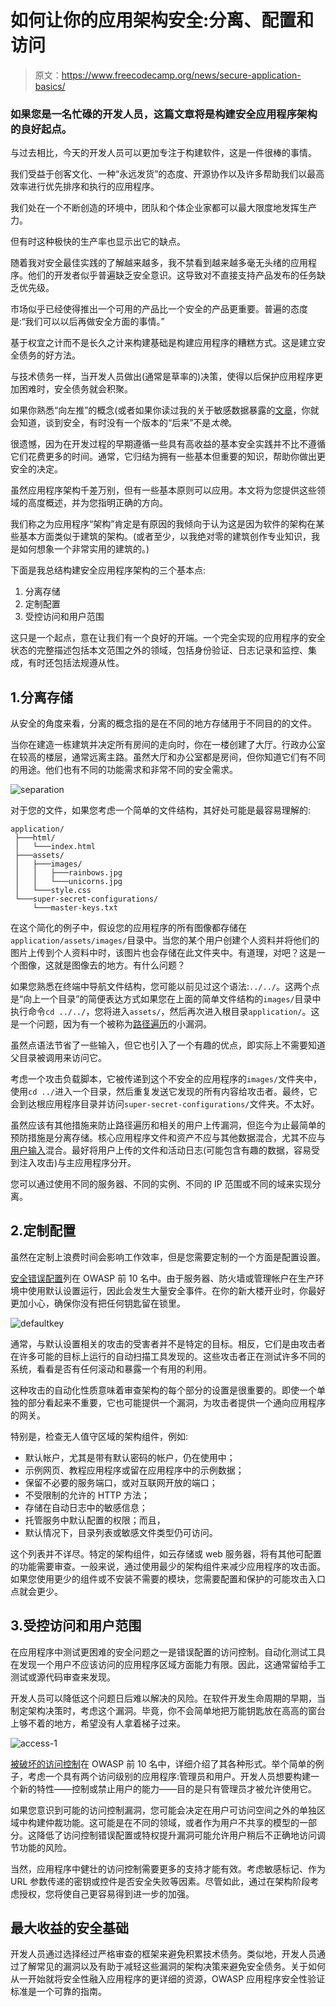 # 如何让你的应用架构安全:分离、配置和访问

> 原文：<https://www.freecodecamp.org/news/secure-application-basics/>

### 如果您是一名忙碌的开发人员，这篇文章将是构建安全应用程序架构的良好起点。

与过去相比，今天的开发人员可以更加专注于构建软件，这是一件很棒的事情。

我们受益于创客文化、一种“永远发货”的态度、开源协作以及许多帮助我们以最高效率进行优先排序和执行的应用程序。

我们处在一个不断创造的环境中，团队和个体企业家都可以最大限度地发挥生产力。

但有时这种极快的生产率也显示出它的缺点。

随着我对安全最佳实践的了解越来越多，我不禁看到越来越多毫无头绪的应用程序。他们的开发者似乎普遍缺乏安全意识。这导致对不直接支持产品发布的任务缺乏优先级。

市场似乎已经使得推出一个可用的产品比一个安全的产品更重要。普遍的态度是:“我们可以以后再做安全方面的事情。”

基于权宜之计而不是长久之计来构建基础是构建应用程序的糟糕方式。这是建立安全债务的好方法。

与技术债务一样，当开发人员做出(通常是草率的)决策，使得以后保护应用程序更加困难时，安全债务就会积聚。

如果你熟悉“向左推”的概念(或者如果你读过我的关于敏感数据暴露的[文章](https://victoria.dev/blog/hackers-are-googling-your-plain-text-passwords-preventing-sensitive-data-exposure/)，你就会知道，谈到安全，有时没有一个版本的“后来”不是*太晚*。

很遗憾，因为在开发过程的早期遵循一些具有高收益的基本安全实践并不比不遵循它们花费更多的时间。通常，它归结为拥有一些基本但重要的知识，帮助你做出更安全的决定。

虽然应用程序架构千差万别，但有一些基本原则可以应用。本文将为您提供这些领域的高度概述，并为您指明正确的方向。

我们称之为应用程序“架构”肯定是有原因的我倾向于认为这是因为软件的架构在某些基本方面类似于建筑的架构。(或者至少，以我绝对零的建筑创作专业知识，我是如何想象一个非常实用的建筑的。)

下面是我总结构建安全应用程序架构的三个基本点:

1.  分离存储
2.  定制配置
3.  受控访问和用户范围

这只是一个起点，意在让我们有一个良好的开端。一个完全实现的应用程序的安全状态的完整描述包括本文范围之外的领域，包括身份验证、日志记录和监控、集成，有时还包括法规遵从性。

## 1.分离存储

从安全的角度来看，分离的概念指的是在不同的地方存储用于不同目的的文件。

当你在建造一栋建筑并决定所有房间的走向时，你在一楼创建了大厅。行政办公室在较高的楼层，通常远离主路。虽然大厅和办公室都是房间，但你知道它们有不同的用途。他们也有不同的功能需求和非常不同的安全需求。

![separation](img/0eecb61f6aecab798f2fcb8f16a13677.png)

对于您的文件，如果您考虑一个简单的文件结构，其好处可能是最容易理解的:

```
application/
 ├───html/
 │   └───index.html
 ├───assets/
 │   ├───images/
 │   │   ├───rainbows.jpg
 │   │   └───unicorns.jpg
 │   └───style.css
 └───super-secret-configurations/
     └───master-keys.txt
```

在这个简化的例子中，假设您的应用程序的所有图像都存储在`application/assets/images/`目录中。当您的某个用户创建个人资料并将他们的图片上传到个人资料中时，该图片也会存储在此文件夹中。有道理，对吧？这是一个图像，这就是图像去的地方。有什么问题？

如果您熟悉在终端中导航文件结构，您可能以前见过这个语法:`../../`。这两个点是“向上一个目录”的简便表达方式如果您在上面的简单文件结构的`images/`目录中执行命令`cd ../../`，您将进入`assets/`，然后再次进入根目录`application/`。这是一个问题，因为有一个被称为[路径遍历](https://cwe.mitre.org/data/definitions/22.html)的小漏洞。

虽然点语法节省了一些输入，但它也引入了一个有趣的优点，即实际上不需要知道父目录被调用来访问它。

考虑一个攻击负载脚本，它被传递到这个不安全的应用程序的`images/`文件夹中，使用`cd ../`进入一个目录，然后重复发送它发现的所有内容给攻击者。最终，它会到达根应用程序目录并访问`super-secret-configurations/`文件夹。不太好。

虽然应该有其他措施来防止路径遍历和相关的用户上传漏洞，但迄今为止最简单的预防措施是分离存储。核心应用程序文件和资产不应与其他数据混合，尤其不应与[用户输入](https://victoria.dev/blog/sql-injection-and-xss-what-white-hat-hackers-know-about-trusting-user-input/)混合。最好将用户上传的文件和活动日志(可能包含有趣的数据，容易受到注入攻击)与主应用程序分开。

您可以通过使用不同的服务器、不同的实例、不同的 IP 范围或不同的域来实现分离。

## 2.定制配置

虽然在定制上浪费时间会影响工作效率，但是您需要定制的一个方面是配置设置。

[安全错误配置](https://github.com/OWASP/Top10/blob/cb5f8967bba106e14a350761ac4f93b8aec7f8fa/2017/en/0xa6-security-misconfiguration.md)列在 OWASP 前 10 名中。由于服务器、防火墙或管理帐户在生产环境中使用默认设置运行，因此会发生大量安全事件。在你的新大楼开业时，你最好更加小心，确保你没有把任何钥匙留在锁里。

![defaultkey](img/26bc713709e7087ee9c08d2be5ad221b.png)

通常，与默认设置相关的攻击的受害者并不是特定的目标。相反，它们是由攻击者在许多可能的目标上运行的自动扫描工具发现的。这些攻击者正在测试许多不同的系统，看看是否有任何滚动和暴露一个有用的利用。

这种攻击的自动化性质意味着审查架构的每个部分的设置是很重要的。即使一个单独的部分看起来不重要，它也可能提供一个漏洞，为攻击者提供一个通向应用程序的网关。

特别是，检查无人值守区域的架构组件，例如:

*   默认帐户，尤其是带有默认密码的帐户，仍在使用中；
*   示例网页、教程应用程序或留在应用程序中的示例数据；
*   保留不必要的服务端口，或对互联网开放的端口；
*   不受限制的允许的 HTTP 方法；
*   存储在自动日志中的敏感信息；
*   托管服务中默认配置的权限；而且，
*   默认情况下，目录列表或敏感文件类型仍可访问。

这个列表并不详尽。特定的架构组件，如云存储或 web 服务器，将有其他可配置的功能需要审查。一般来说，通过使用最少的架构组件来减少应用程序的攻击面。如果您使用更少的组件或不安装不需要的模块，您需要配置和保护的可能攻击入口点就会更少。

## 3.受控访问和用户范围

在应用程序中测试更困难的安全问题之一是错误配置的访问控制。自动化测试工具在发现一个用户不应该访问的应用程序区域方面能力有限。因此，这通常留给手工测试或源代码审查来发现。

开发人员可以降低这个问题日后难以解决的风险。在软件开发生命周期的早期，当制定架构决策时，考虑这个漏洞。毕竟，你不会简单地把万能钥匙放在高高的窗台上够不着的地方，希望没有人拿着梯子过来。

![access-1](img/a3ddfa07b7c5d66c3e0f33e5ee3b72ad.png)

[被破坏的访问控制](https://github.com/OWASP/Top10/blob/master/2017/en/0xa5-broken-access-control.md)在 OWASP 前 10 名中，详细介绍了其各种形式。举个简单的例子，考虑一个具有两个访问级别的应用程序:管理员和用户。开发人员想要构建一个新的特性——控制或禁止用户的能力——目的是只有管理员才被允许使用它。

如果您意识到可能的访问控制漏洞，您可能会决定在用户可访问空间之外的单独区域中构建仲裁功能。这可能是在不同的领域，或者作为用户不共享的模型的一部分。这降低了访问控制错误配置或特权提升漏洞可能允许用户稍后不正确地访问调节功能的风险。

当然，应用程序中健壮的访问控制需要更多的支持才能有效。考虑敏感标记、作为 URL 参数传递的密钥或控件是否安全失败等因素。尽管如此，通过在架构阶段考虑授权，您将使自己更容易得到进一步的加强。

## 最大收益的安全基础

开发人员通过选择经过严格审查的框架来避免积累技术债务。类似地，开发人员通过了解常见的漏洞以及有助于减轻这些漏洞的架构决策来避免安全债务。关于如何从一开始就将安全性融入应用程序的更详细的资源，OWASP 应用程序安全性验证标准是一个可靠的指南。